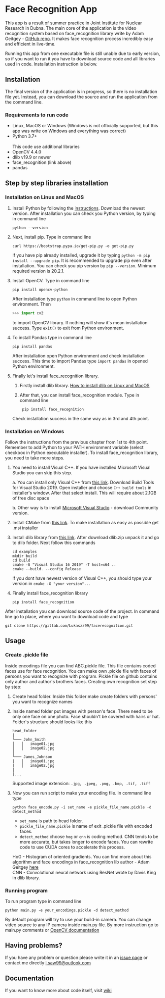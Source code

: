 # Face Recognition App

This app is a result of summer practice in Joint Institute for Nuclear Research in Dubna. The main core of the application is the video recognition system based on face_recognition library write by Adam Geitgey -  [GitHub repo](https://github.com/ageitgey/face_recognition). It makes face recognition process incredibly easy and efficient in live-time.

Running this app from one executable file is still unable due to early version, so if you want to run it you have to download source code and all libraries used in code. Installation instruction is below.

## Installation

The final version of the application is in progress, so there is no installation file yet. Instead, you can download the source and run the application from the command line. 

### Requirements to run code

- Linux, MacOS or Windows (Windows is not officially supported, but this app was write on Windows and everything was correct)
- Python 3.7+ </br> </br>
This code use additional libraries
- OpenCV 4.4.0
- dlib v19.9 or newer
- face_recognition (link above)
- pandas

## Step by step libraries installation

### Installation on Linux and MacOS

1. Install Python by following the [instructions](https://www.python.org/downloads/). Download the newest version. After installation you can check you Python version, by typing in command line

    ``` shellscript
    python --version
    ```

2. Next, install pip. Type in command line

    ```shellscript
    curl https://bootstrap.pypa.io/get-pip.py -o get-pip.py
    ```

    If you have pip already installed, upgrade it by typing ```python -m pip install --upgrade pip```. It is recommended to upgrade pip even after installation. You can check you pip version by ```pip --version```. Minimum required version is 20.2.1.

3. Install OpenCV. Type in command line

    ``` shellscript
    pip install opencv-python
    ```

    After installation type `python` in command line to open Python environment. Then

     ```python
     >>> import cv2
     ```

      to import OpenCV library. If nothing will show it's mean installation success. Type `exit()` to exit from Python environment.

4. To install Pandas type in command line

     ```shellscript
     pip install pandas
     ```

    After installation open Python environment and check installation success. This time to import Pandas type `import pandas` in opened Python environment.

5. Finally let's install face_recognition library.

    1. Firstly install dlib library. [How to install dlib on Linux and MacOS](https://gist.github.com/ageitgey/629d75c1baac34dfa5ca2a1928a7aeaf)

    2. After that, you can install face_recognition module. Type in command line

        ```shellscript
         pip install face_recognition
        ```

    Check installation success in the same way as in 3rd and 4th point.

### Installation on Windows

Follow the instructions from the previous chapter from 1st to 4th point. Remember to add Python to your PATH environment variable (select checkbox in Python executable installer). To install face_recognition library, you need to take more steps.

1. You need to install Visual C++. If you have installed Microsoft Visual Studio you can skip this step.

    a. You can install only Visual C++ from [this link](https://visualstudio.microsoft.com/downloads/#build-tools-for-visual-studio-2019). Download Build Tools for Visual Studio 2019. Open installer and choose `C++ build tools` in installer's window. After that select install. This will require about 2.1GB of free disc space

    b. Other way is to  install [Microsoft Visual Studio](https://visualstudio.microsoft.com/downloads) - download Community version.

2. Install CMake from [this link](https://cmake.org/download/). To make installation as easy as possible get .msi installer

3. Install dlib library from [this link](http://dlib.net/). After download dlib.zip unpack it and go to dlib folder. Next follow this commands

    ```shellscript
    cd examples
    mkdir build
    cd build
    cmake -G "Visual Studio 16 2019" -T host=x64 ..
    cmake --build. --config Release
    ```

    If you dont have newest version of Visual C++, you should type your version in `cmake -G "your version"...`

4. Finally install face_recognition library

    ```shellscript
    pip install face_recognition
    ```

After installation you can download source code of the project. In command line go to place, where you want to download code and type 

```shellscript
git clone https://gitlab.com/Lukaszz99/facerecognition.git
```

## Usage

### Create .pickle file

Inside encodings file you can find ABC.pickle file. This file contains coded faces use for face recognition. You can make own .pickle file with faces of persons you want to recognize with program. Pickle file on github contains only author and author's brothers faces. Creating own recognition set step by step:

1. Create head folder. Inside this folder make create folders with persons' you want to recognize names
2. Inside named folder put images with person's face. There need to be only one face on one photo. Face shouldn't be covered with hairs or hat. Folder's structure should looks like this

    ```shellscript
    head_folder
    |
    └─── John_Smith
    │   │   image01.jpg
    │   │   image02.jpg
    │ 
    └─── James_Johnson
    |   │   image01.jpg
    |   │   image02.jpg
    |
    |...
    ```

    Supported image extension: `.jpg, .jpeg, .png, .bmp, .tif, .tiff`

3. Now you can run script to make your encoding file. In command line type

    ```scripshell
    python face_encode.py -i set_name -e pickle_file_name.pickle -d detect_method
    ```

    - `set_name` is path to head folder.
    - `pickle_file_name.pickle` is name of exit .pickle file with encoded faces.
    - `detect_method` choose `hog` or `cnn` is coding method. CNN tends to be more accurate, but takes longer to encode faces. You can rewrite code to use CUDA cores to accelerate this process.

    HoG - Histogram of oriented gradients. You can find more about this algorithm and face encodings in face_recognition lib author - Adam Geitgey [here](https://medium.com/@ageitgey/machine-learning-is-fun-part-4-modern-face-recognition-with-deep-learning-c3cffc121d78)\
    CNN - Convolutional neural network using ResNet wrote by Davis King in dlib library.

### Running program

To run program type in command line

```shellscript
python main.py -e your_encodings.pickle -d detect_method
```

By default program will try to use your build-in camera. You can change video source to any IP camera inside main.py file. By more instruction go to main.py comments or [OpenCV documentation](https://docs.opencv.org/4.4.0/d8/dfe/classcv_1_1VideoCapture.html#ac4107fb146a762454a8a87715d9b7c96)

## Having problems?

If you have any problem or question please write it in an [issue page](https://gitlab.com/Lukaszz99/facerecognition/-/issues) or contact me directly l.saw99@outlook.com

## Documentation

If you want to know more about code itself, visit [wiki](https://gitlab.com/Lukaszz99/facerecognition/-/wikis/home)